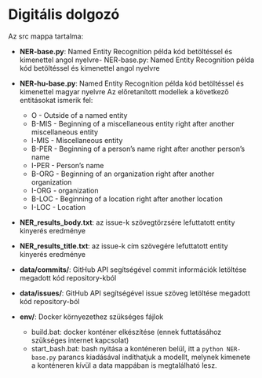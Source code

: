 # Digitális dolgozó

Az src mappa tartalma:
 - **NER-base.py**: Named Entity Recognition példa kód betöltéssel és kimenettel angol nyelvre- NER-base.py: Named Entity Recognition példa kód betöltéssel és kimenettel angol nyelvre
 - **NER-hu-base.py**: Named Entity Recognition példa kód betöltéssel és kimenettel magyar nyelvre  Az előretanított modellek a következő entitásokat ismerik fel:
   - O - Outside of a named entity 
   - B-MIS - Beginning of a miscellaneous entity right  after another miscellaneous entity
   - I-MIS	- Miscellaneous entity
   - B-PER	- Beginning of a person’s name right after another person’s name
   - I-PER	- Person’s name
   - B-ORG	- Beginning of an organization right after another organization
   - I-ORG	- organization
   - B-LOC	- Beginning of a location right after another location
    - I-LOC	- Location


 - **NER_results_body.txt**: az issue-k szövegtörzsére lefuttatott entity kinyerés eredménye
 - **NER_results_title.txt**: az issue-k cím szövegére lefuttatott entity kinyerés eredménye
 - **data/commits/**: GitHub API segítségével commit információk letöltése megadott kód repository-kból
 - **data/issues/**: GitHub API segítségével issue szöveg letöltése megadott kód repository-ból
 - **env/**: Docker környezethez szükséges fájlok
   - build.bat: docker konténer elkészítése (ennek futtatásához szükséges internet kapcsolat)
   - start_bash.bat: bash nyitása a konténeren belül, itt a `python NER-base.py` parancs kiadásával indíthatjuk a modellt, melynek kimenete a konténeren kívül a data mappában is megtalálható lesz.